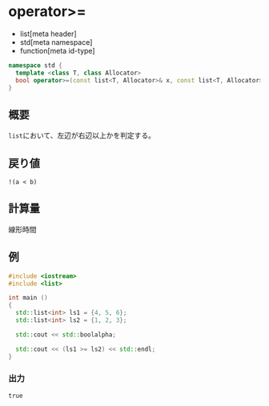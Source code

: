 # operator>=
* list[meta header]
* std[meta namespace]
* function[meta id-type]

```cpp
namespace std {
  template <class T, class Allocator>
  bool operator>=(const list<T, Allocator>& x, const list<T, Allocator>& y);
}
```

## 概要
`list`において、左辺が右辺以上かを判定する。


## 戻り値
`!(a < b)`


## 計算量
線形時間


## 例
```cpp example
#include <iostream>
#include <list>

int main ()
{
  std::list<int> ls1 = {4, 5, 6};
  std::list<int> ls2 = {1, 2, 3};

  std::cout << std::boolalpha;

  std::cout << (ls1 >= ls2) << std::endl;
}
```


### 出力
```
true
```


